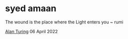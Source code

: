 # syed amaan

The wound is the place where the Light enters you 
~ rumi 


[Alan Turing](/blogs/6-april-2022.md)                     06 April 2022
